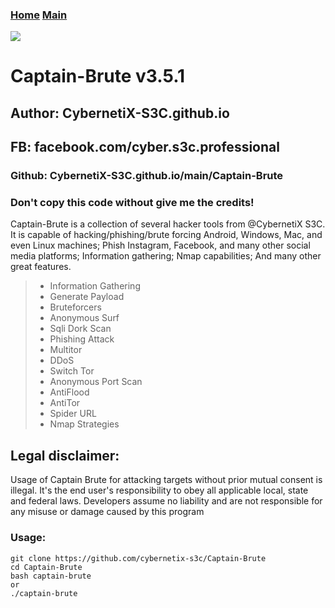 ### [Home](https://CybernetiX-S3C.github.io)   [Main](https://CybernetiX-S3C.github.io/main)

![](https://i.ibb.co/Rvrkkb9/coollogo-com-38951141.png)

# Captain-Brute v3.5.1
## Author: CybernetiX-S3C.github.io
## FB: facebook.com/cyber.s3c.professional
### Github: CybernetiX-S3C.github.io/main/Captain-Brute
### Don't copy this code without give me the credits! 

Captain-Brute is a collection of several hacker tools from @CybernetiX S3C. It is capable of hacking/phishing/brute forcing Android, Windows, Mac, and even Linux machines; Phish Instagram, Facebook, and many other social media platforms; Information gathering; Nmap capabilities; And many other great features.

> * Information Gathering
> * Generate Payload
> * Bruteforcers                                           
> * Anonymous Surf
> * Sqli Dork Scan
> * Phishing Attack
> * Multitor                                               
> * DDoS
> * Switch Tor                                             
> * Anonymous Port Scan
> * AntiFlood
> * AntiTor
> * Spider URL
> * Nmap Strategies

## Legal disclaimer:
Usage of Captain Brute for attacking targets without prior mutual consent is illegal. It's the end user's responsibility to obey all applicable local, state and federal laws. Developers assume no liability and are not responsible for any misuse or damage caused by this program 


### Usage:
```
git clone https://github.com/cybernetix-s3c/Captain-Brute
cd Captain-Brute
bash captain-brute
or
./captain-brute
```

